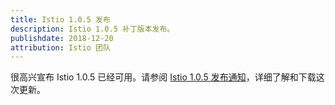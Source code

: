 ```yaml
---
title: Istio 1.0.5 发布
description: Istio 1.0.5 补丁版本发布。
publishdate: 2018-12-20
attribution: Istio 团队
---
```


很高兴宣布 Istio 1.0.5 已经可用。请参阅 [Istio 1.0.5 发布通知](/zh/about/notes/1.0.5/)，详细了解和下载这次更新。
